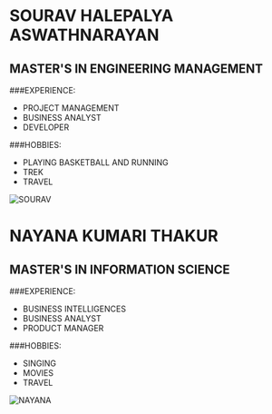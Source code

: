 # SOURAV HALEPALYA ASWATHNARAYAN
## MASTER'S IN ENGINEERING MANAGEMENT
###EXPERIENCE:
* PROJECT MANAGEMENT 
* BUSINESS ANALYST
* DEVELOPER

###HOBBIES:
* PLAYING BASKETBALL AND RUNNING
* TREK
* TRAVEL

 ![SOURAV](/C:\Users\sh667\MiniProject\MiniProj_NTSH_601Fall20\images/sourav.jpg)
 # NAYANA KUMARI THAKUR
## MASTER'S IN INFORMATION SCIENCE
###EXPERIENCE:
* BUSINESS INTELLIGENCES
* BUSINESS ANALYST
* PRODUCT MANAGER

###HOBBIES:
* SINGING
* MOVIES
* TRAVEL

 ![NAYANA](/C:\Users\sh667\MiniProject\MiniProj_NTSH_601Fall20\images/nayana.jpg)